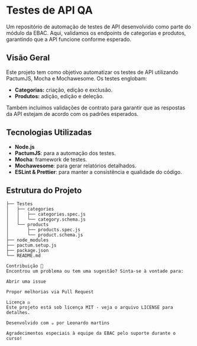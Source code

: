 # Testes de API QA

Um repositório de automação de testes de API desenvolvido como parte do módulo da EBAC. Aqui, validamos os endpoints de categorias e produtos, garantindo que a API funcione conforme esperado.

## Visão Geral

Este projeto tem como objetivo automatizar os testes de API utilizando PactumJS, Mocha e Mochawesome. Os testes englobam:

- **Categorias:** criação, edição e exclusão.
- **Produtos:** adição, edição e deleção.

Também incluímos validações de contrato para garantir que as respostas da API estejam de acordo com os padrões esperados.

## Tecnologias Utilizadas

- **Node.js**
- **PactumJS**: para a automação dos testes.
- **Mocha**: framework de testes.
- **Mochawesome**: para gerar relatórios detalhados.
- **ESLint & Prettier**: para manter a consistência e qualidade do código.

## Estrutura do Projeto

```plaintext
├── Testes
│   ├── categories
│   │   ├── categories.spec.js
│   │   └── category.schema.js
│   └── products
│       ├── products.spec.js
│       └── product.schema.js
├── node_modules
├── pactum.setup.js
├── package.json
└── README.md

Contribuição 🤝
Encontrou um problema ou tem uma sugestão? Sinta-se à vontade para:

Abrir uma issue

Propor melhorias via Pull Request

Licença ⚖️
Este projeto está sob licença MIT - veja o arquivo LICENSE para detalhes.

Desenvolvido com ☕ por Leonardo martins

Agradecimentos especiais à equipe da EBAC pelo suporte durante o curso!